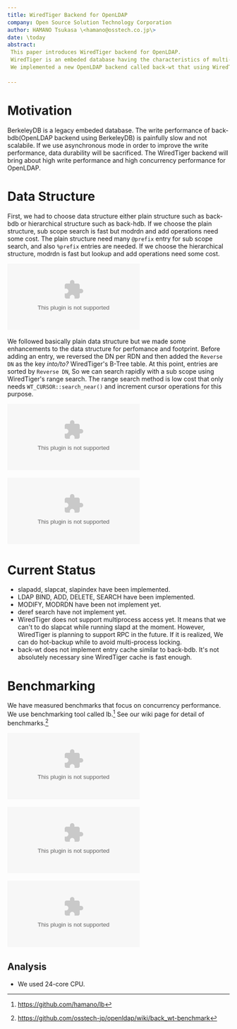 ```yaml
---
title: WiredTiger Backend for OpenLDAP
company: Open Source Solution Technology Corporation
author: HAMANO Tsukasa \<hamano@osstech.co.jp\>
date: \today
abstract:
 This paper introduces WiredTiger backend for OpenLDAP.
 WiredTiger is an embeded database having the characteristics of multi-core scalability and lock-free algorithms.
 We implemented a new OpenLDAP backend called back-wt that using WiredTiger database and then we measured the performance.

---
```


# Motivation
BerkeleyDB is a legacy embeded database.
The write performance of back-bdb(OpenLDAP backend using BerkeleyDB) is painfully slow and not scalabile.
If we use asynchronous mode in order to improve the write performance, data durability will be sacrificed.
The WiredTiger backend will bring about high write performance and high concurrency performance for OpenLDAP.

# Data Structure
First, we had to choose data structure either plain structure such as back-bdb or hierarchical structure such as back-hdb.
If we choose the plain structure, sub scope search is fast but modrdn and add operations need some cost.
The plain structure need many `@prefix` entry for sub scope search, and also `%prefix` entries are needed.
If we choose the hierarchical structure, modrdn is fast but lookup and add operations need some cost.

![Plain structure vs Hierarchical structure](figure/plain_vs_hierarchical.eps)

We followed basically plain data structure but we made some enhancements to the data structure for perfomance and footprint.
Before adding an entry, we reversed the DN per RDN and then added the `Reverse DN` as the key *into/to?* WiredTiger's B-Tree table.
At this point, entries are sorted by `Reverse DN`, So we can search rapidly with a sub scope using WiredTiger's range search.
The range search method is low cost that only needs `WT_CURSOR::search_near()` and increment cursor operations for this purpose.

![Making Reverse DN](figure/reverse_dn.eps)

![back-wt data structure](figure/back-wt_data_structure.eps)

# Current Status

 * slapadd, slapcat, slapindex have been implemented.
 * LDAP BIND, ADD, DELETE, SEARCH have been implemented.
 * MODIFY, MODRDN have been not implement yet.
 * deref search have not implement yet.
 * WiredTiger does not support multiprocess access yet.
 It means that we can't to do slapcat while running slapd at the moment.
 However, WiredTiger is planning to support RPC in the future.
 If it is realized, We can do hot-backup while to avoid multi-process locking.
 * back-wt does not implement entry cache similar to back-bdb.
 It's not absolutely necessary sine WiredTiger cache is fast enough.

# Benchmarking
We have measured benchmarks that focus on concurrency performance.
We use benchmarking tool called lb.[^lb] See our wiki page for detail of benchmarks.[^benchmark_result]
[^lb]: <https://github.com/hamano/lb>
[^benchmark_result]: <https://github.com/osstech-jp/openldap/wiki/back_wt-benchmark>

![LDAP ADD Benchmarking (This graph is not broken)](benchmark/add.eps)

![LDAP BIND Benchmarking](benchmark/bind.eps)

![LDAP SEARCH Benchmarking](benchmark/search.eps)

## Analysis
 * We used 24-core CPU.

